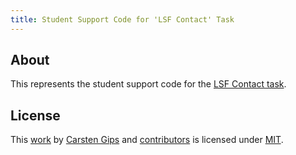 ```yaml
---
title: Student Support Code for 'LSF Contact' Task
---
```


<!-- pandoc -s -f markdown -t markdown --columns=94 --reference-links=true README.md -->

## About

This represents the student support code for the [LSF Contact task].

## License

This [work] by [Carsten Gips] and [contributors] is licensed under [MIT].

  [LSF Contact task]: https://github.com/Programmiermethoden-CampusMinden/Prog2-Lecture/tree/master/homework
  [work]: https://github.com/Programmiermethoden-CampusMinden/prog2_ybel_lsfcontact
  [Carsten Gips]: https://github.com/cagix
  [contributors]: https://github.com/Programmiermethoden-CampusMinden/prog2_ybel_lsfcontact/graphs/contributors
  [MIT]: LICENSE.md
